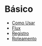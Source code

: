 # Básico

- [Como Usar](como-usar.md)
- [Flux](flux.md)
- [Registro](registro.md)
- [Roteamento](roteamento.md)
